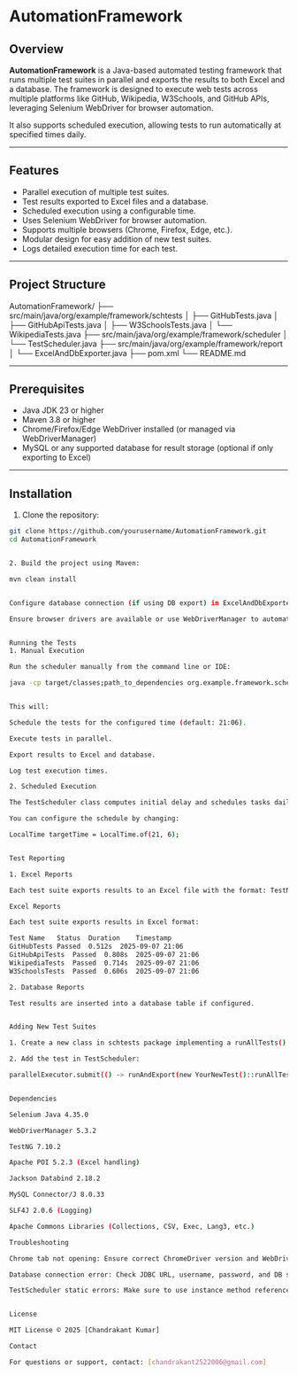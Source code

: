 # AutomationFramework

## Overview
**AutomationFramework** is a Java-based automated testing framework that runs multiple test suites in parallel and exports the results to both Excel and a database. The framework is designed to execute web tests across multiple platforms like GitHub, Wikipedia, W3Schools, and GitHub APIs, leveraging Selenium WebDriver for browser automation.

It also supports scheduled execution, allowing tests to run automatically at specified times daily.

---

## Features

- Parallel execution of multiple test suites.
- Test results exported to Excel files and a database.
- Scheduled execution using a configurable time.
- Uses Selenium WebDriver for browser automation.
- Supports multiple browsers (Chrome, Firefox, Edge, etc.).
- Modular design for easy addition of new test suites.
- Logs detailed execution time for each test.

---

## Project Structure


AutomationFramework/
├── src/main/java/org/example/framework/schtests
│ ├── GitHubTests.java
│ ├── GitHubApiTests.java
│ ├── W3SchoolsTests.java
│ └── WikipediaTests.java
├── src/main/java/org/example/framework/scheduler
│ └── TestScheduler.java
├── src/main/java/org/example/framework/report
│ └── ExcelAndDbExporter.java
├── pom.xml
└── README.md


---

## Prerequisites

- Java JDK 23 or higher
- Maven 3.8 or higher
- Chrome/Firefox/Edge WebDriver installed (or managed via WebDriverManager)
- MySQL or any supported database for result storage (optional if only exporting to Excel)

---

## Installation

1. Clone the repository:

```bash
git clone https://github.com/yourusername/AutomationFramework.git
cd AutomationFramework


2. Build the project using Maven:

mvn clean install


Configure database connection (if using DB export) in ExcelAndDbExporter.java.

Ensure browser drivers are available or use WebDriverManager to automatically manage them.


Running the Tests
1. Manual Execution

Run the scheduler manually from the command line or IDE:

java -cp target/classes;path_to_dependencies org.example.framework.scheduler.TestScheduler


This will:

Schedule the tests for the configured time (default: 21:06).

Execute tests in parallel.

Export results to Excel and database.

Log test execution times.

2. Scheduled Execution

The TestScheduler class computes initial delay and schedules tasks daily at the specified time.

You can configure the schedule by changing:

LocalTime targetTime = LocalTime.of(21, 6);


Test Reporting

1. Excel Reports

Each test suite exports results to an Excel file with the format: TestName | Status | Duration | Timestamp.

Excel Reports

Each test suite exports results in Excel format:

Test Name	Status	Duration	Timestamp
GitHubTests	Passed	0.512s	2025-09-07 21:06
GitHubApiTests	Passed	0.808s	2025-09-07 21:06
WikipediaTests	Passed	0.714s	2025-09-07 21:06
W3SchoolsTests	Passed	0.606s	2025-09-07 21:06

2. Database Reports

Test results are inserted into a database table if configured.


Adding New Test Suites

1. Create a new class in schtests package implementing a runAllTests() method.

2. Add the test in TestScheduler:

parallelExecutor.submit(() -> runAndExport(new YourNewTest()::runAllTests));


Dependencies

Selenium Java 4.35.0

WebDriverManager 5.3.2

TestNG 7.10.2

Apache POI 5.2.3 (Excel handling)

Jackson Databind 2.18.2

MySQL Connector/J 8.0.33

SLF4J 2.0.6 (Logging)

Apache Commons Libraries (Collections, CSV, Exec, Lang3, etc.)

Troubleshooting

Chrome tab not opening: Ensure correct ChromeDriver version and WebDriverManager setup.

Database connection error: Check JDBC URL, username, password, and DB server availability.

TestScheduler static errors: Make sure to use instance method references (new Class()::runAllTests) for non-static test methods.


License

MIT License © 2025 [Chandrakant Kumar]

Contact

For questions or support, contact: [chandrakant2522006@gmail.com]